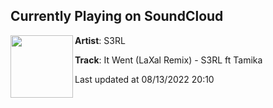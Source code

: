 ## Currently Playing on SoundCloud

[<img align="left" width="100" src="https://i1.sndcdn.com/artworks-lZSMLjry4pvl4rBz-RdlVYw-t500x500.jpg">](https://soundcloud.com/s3rl/it-went-laxal-remix-s3rl-ft-tamika)

**Artist**: S3RL 

**Track**: It Went (LaXal Remix) - S3RL ft Tamika

Last updated at 08/13/2022 20:10
